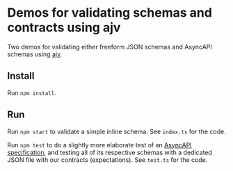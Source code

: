 # Demos for validating schemas and contracts using ajv

Two demos for validating either freeform JSON schemas and AsyncAPI schemas using [ajv](https://ajv.js.org).

## Install

Run `npm install`.

## Run

Run `npm start` to validate a simple inline schema. See `index.ts` for the code.

Run `npm test` to do a slightly more elaborate test of an [AsyncAPI specification](https://www.asyncapi.com), and testing all of its respective schemas with a dedicated JSON file with our contracts (expectations). See `test.ts` for the code.
